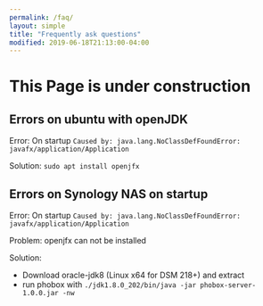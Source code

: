 ```yaml
---
permalink: /faq/
layout: simple
title: "Frequently ask questions"
modified: 2019-06-18T21:13:00-04:00
---
```


# This Page is under construction

## Errors on ubuntu with openJDK

Error: On startup `Caused by: java.lang.NoClassDefFoundError: javafx/application/Application`

Solution: `sudo apt install openjfx`

## Errors on Synology NAS on startup

Error: On startup `Caused by: java.lang.NoClassDefFoundError: javafx/application/Application`

Problem: openjfx can not be installed

Solution: 
 * Download oracle-jdk8 (Linux x64 for DSM 218+) and extract
 * run phobox with `./jdk1.8.0_202/bin/java -jar phobox-server-1.0.0.jar -nw`

